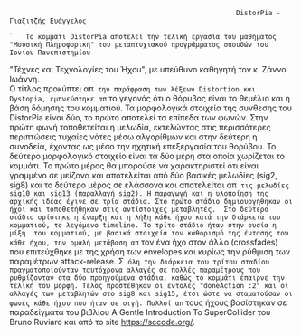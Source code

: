                                                             DistorPia - Γιαζιτζής Ευάγγελος
                            
    `   Το κομμάτι DistorPia αποτελεί την τελική εργασία του μαθήματος "Μουσική Πληροφορική" του μεταπτυχιακού προγράμματος σπουδών του Ιονίου Πανεπιστημίου  
  "Τέχνες και Τεχνολογίες του Ήχου", με υπεύθυνο καθηγητή τον κ. Ζάννο Ιωάννη.   
        Ο τίτλος προκύπτει απ` την παράφραση των λέξεων Distortion και Dystopia, εμπνεύστηκε απ` το γεγονός ότι ο θόρυβος είναι το θεμέλιο και η βάση 
  δόμησης του κομματιού. Τα μορφολογικά στοιχεία της συνθεσης του DistorPia είναι δύο, το πρώτο αποτελεί τα επίπεδα των φωνών. Στην πρώτη φωνή τοποθετείται
  η μελωδία, εκτελώντας στις περισσότερες περιπτώσεις τυχαίες νότες μέσω αλγορίθμων και στην δεύτερη η συνοδεία, έχοντας ως μέσο την ηχητική επεξεργασία του θορύβου.
  Το δεύτερο μορφολογικό στοιχείο είναι τα δύο μέρη στα οποία χωρίζεται το κομμάτι. Το πρώτο μέρος θα μπορούσε να χαρακτηριστεί ότι είναι γραμμένο σε μείζονα και 
  αποτελείται από δύο βασικές μελωδίες (sig2, sig8) και το δεύτερο μέρος σε ελάσσονα και αποτελείται απ` τις μελωδίες sig10 και sig13 (παραλλαγή sig2).
        Η παραγωγή και η υλοποίηση της αρχικής ιδέας έγινε σε τρία στάδια. Στο πρώτο στάδιο δημιουργήθηκαν οι ήχοι και τοποθετήθηκαν στις αντίστοιχες μεταβλητές. 
  Στο δεύτερο στάδιο ορίστηκε η έναρξη και η λήξη κάθε ήχου κατά την διάρκεια του κομματιού, το λεγόμενο timeline. To τρίτο στάδιο ήταν στην ουσία η μίξη 
  του κομματιού, με βασικά στοιχεία τον καθορισμό της έντασης του κάθε ήχου, την ομαλή μετάβαση απ` τον ένα ήχο στον άλλο (crossfades) που επιτεύχθηκε με
  της χρήση των envelopes και κυρίως την ρύθμιση των παραμέτρων attack-release. Σ` όλη την διάρκεια του τρίτου σταδίου πραγματοποιούνταν ταυτόχρονα αλλαγές
  σε πολλές παραμέτρους που ρυθμίζονταν στα δύο προηγούμενα στάδια, καθώς το κομμάτι έπαιρνε την τελική του μορφή. Τέλος προστέθηκαν οι εντολες "doneAction :2"
  και οι αλλαγές των μεταβλητών στο sig8 και sig15, έτσι ώστε να σταματούσαν οι φωνές κάθε ήχου που ήταν σε σιγή.
        Πολλοί απ` τους ήχους βασίστηκαν σε παραδείγματα του βιβλίου A Gentle Introduction To SuperCollider του Bruno Ruviaro και από το site https://sccode.org/.
